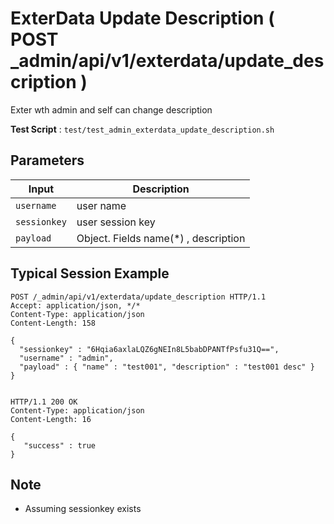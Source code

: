 # ExterData Update Description ( POST _admin/api/v1/exterdata/update_description )

Exter wth admin and self can change description

**Test Script** : `test/test_admin_exterdata_update_description.sh`

## Parameters

| Input | Description |
| ---- | ----------- |
| `username` | user name |
| `sessionkey` | user session key |
| `payload` | Object. Fields name(*) , description |

## Typical Session Example

```
POST /_admin/api/v1/exterdata/update_description HTTP/1.1
Accept: application/json, */*
Content-Type: application/json
Content-Length: 158

{
  "sessionkey" : "6Hqia6axlaLQZ6gNEIn8L5babDPANTfPsfu31Q==",
  "username" : "admin",
  "payload" : { "name" : "test001", "description" : "test001 desc" }
}


HTTP/1.1 200 OK
Content-Type: application/json
Content-Length: 16

{
   "success" : true
}
```

## Note

- Assuming sessionkey exists

